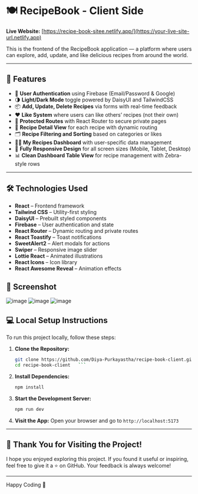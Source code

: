 # 🍽️ RecipeBook - Client Side

**Live Website:** [https://recipe-book-sitee.netlify.app/](https://your-live-site-url.netlify.app)

This is the frontend of the RecipeBook application — a platform where users can explore, add, update, and like delicious recipes from around the world.

---

## 🚀 Features

- 🔐 **User Authentication** using Firebase (Email/Password & Google)
- 🌗 **Light/Dark Mode** toggle powered by DaisyUI and TailwindCSS
- 📦 **Add, Update, Delete Recipes** via forms with real-time feedback
- ❤️ **Like System** where users can like others’ recipes (not their own)
- 🧭 **Protected Routes** with React Router to secure private pages
- 📄 **Recipe Detail View** for each recipe with dynamic routing
- 🗂️ **Recipe Filtering and Sorting** based on categories or likes
- 🧑‍🍳 **My Recipes Dashboard** with user-specific data management
- 📱 **Fully Responsive Design** for all screen sizes (Mobile, Tablet, Desktop)
- 📊 **Clean Dashboard Table View** for recipe management with Zebra-style rows


---

## 🛠️ Technologies Used

- **React** – Frontend framework
- **Tailwind CSS** – Utility-first styling
- **DaisyUI** – Prebuilt styled components
- **Firebase** – User authentication and state
- **React Router** – Dynamic routing and private routes
- **React Toastify** – Toast notifications
- **SweetAlert2** – Alert modals for actions
- **Swiper** – Responsive image slider
- **Lottie React** – Animated illustrations
- **React Icons** – Icon library
- **React Awesome Reveal** – Animation effects

## 📸 Screenshot
![image](https://github.com/user-attachments/assets/8a78ba24-9080-4d78-8e94-94604b80839f)
![image](https://github.com/user-attachments/assets/fb4f1d32-a7a5-441b-baf2-631192d49e2c)
![image](https://github.com/user-attachments/assets/29e6bd4f-2c5e-4b4f-8c39-1fb2db33bfd6)

## 💻 Local Setup Instructions

To run this project locally, follow these steps:

1. **Clone the Repository:**

   ```bash
   git clone https://github.com/Diya-Purkayastha/recipe-book-client.git
   cd recipe-book-client   ```

2. **Install Dependencies:**

   ```bash
   npm install
   ```

3. **Start the Development Server:**

   ```bash
   npm run dev
   ```

4. **Visit the App:**
   Open your browser and go to `http://localhost:5173`

---


## 🙌 Thank You for Visiting the Project!

I hope you enjoyed exploring this project. If you found it useful or inspiring, feel free to give it a ⭐ on GitHub. Your feedback is always welcome!

---

Happy Coding 🚀
